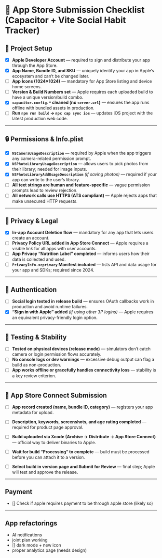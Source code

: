 # 🧾 App Store Submission Checklist (Capacitor + Vite Social Habit Tracker)

## 🧱 Project Setup
- [x] **Apple Developer Account** — required to sign and distribute your app through the App Store.  
- [x] **App Name, Bundle ID, and SKU** — uniquely identify your app in Apple’s ecosystem and can’t be changed later.  
- [ ] **App Icons (1024×1024)** — mandatory for App Store listing and device home screens.  
- [ ] **Version & Build Numbers set** — Apple requires each uploaded build to have a unique version/build combo.  
- [x] **`capacitor.config.*` cleaned (no `server.url`)** — ensures the app runs offline with bundled assets in production.  
- [ ] **Run `npm run build` → `npx cap sync ios`** — updates iOS project with the latest production web code.  

---

## 🔒 Permissions & Info.plist
- [x] **`NSCameraUsageDescription`** — required by Apple when the app triggers any camera-related permission prompt.  
- [x] **`NSPhotoLibraryUsageDescription`** — allows users to pick photos from their library; needed for image inputs.  
- [x] **`NSPhotoLibraryAddUsageDescription`** *(if saving photos)* — required if your app can write to the user’s library.  
- [ ] **All text strings are human and feature-specific** — vague permission prompts lead to review rejection.  
- [ ] **All network calls use HTTPS (ATS compliant)** — Apple rejects apps that make unsecured HTTP requests.  

---

## 🧾 Privacy & Legal
- [x] **In-app Account Deletion flow** — mandatory for any app that lets users create an account.  
- [ ] **Privacy Policy URL added in App Store Connect** — Apple requires a visible link for all apps with user accounts.  
- [ ] **App Privacy “Nutrition Label” completed** — informs users how their data is collected and used.  
- [ ] **`PrivacyInfo.xcprivacy` Manifest included** — lists API and data usage for your app and SDKs; required since 2024.  

---

## 🔑 Authentication
- [ ] **Social login tested in release build** — ensures OAuth callbacks work in production and avoid runtime failures.  
- [x] **“Sign in with Apple” added** *(if using other 3P logins)* — Apple requires an equivalent privacy-friendly login option.  

---

## 🧪 Testing & Stability
- [ ] **Tested on physical devices (release mode)** — simulators don’t catch camera or login permission flows accurately.  
- [ ] **No console logs or dev warnings** — excessive debug output can flag a build as non-production.  
- [ ] **App works offline or gracefully handles connectivity loss** — stability is a key review criterion.  

---

## 🏁 App Store Connect Submission
- [ ] **App record created (name, bundle ID, category)** — registers your app metadata for upload.  
- [ ] **Description, keywords, screenshots, and age rating completed** — required for product page approval.  
- [ ] **Build uploaded via Xcode (Archive → Distribute → App Store Connect)** — official way to deliver binaries to Apple.  
- [ ] **Wait for build “Processing” to complete** — build must be processed before you can attach it to a version.  
- [ ] **Select build in version page and Submit for Review** — final step; Apple will test and approve the release.



---

## Payment

- [] Check if apple requires payment to be through apple store (likely so)

--- 

## App refactorings

- AI notifications
- joint plan working
- [] dark mode + new icon
- proper analytics page (needs design)